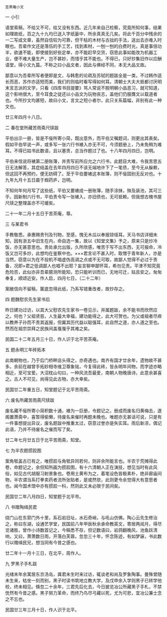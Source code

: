     苦茶庵小文 

   一 小引

   语堂索稿，不给又不可，给又没有东西。近几年来自己检察，究竟所知何事，结果如理故纸，百之九十九均已送入字纸篓中，所余真真无几矣。将此千百分中残余的一二写成文章，虽然自信较为可靠，但干枯的木材与古拙的手法，送出去亦难入时眼也。吾辈作文还是落伍的手工艺，找到素材，一刨一刨的白费时光，真是事倍功半，欲速不能，即使接到好些定单，亦不能赶早交货，窃思此事如能改为机器工业，便不难大量生产，岂不甚妙，而惜乎其不能也。不得已，只好抄集旧作以应酬语堂，得小文九篇。不称之曰小品文者，因此与佛经不同，本无大品文故。

   鄙意以为吾辈所写者便即是文，与韩愈的论疏及苏轼的题跋全是一类，不过韩作适长而恶，苏作亦适短而美，我们的则临时看写得如何耳。清朝士大夫大抵都讨厌明末言志派的文学，只看《四库书目提要》骂人常说不脱明朝小品恶习，就可知道，这个影响很大，至今耳食之徒还以小品文为玩物丧志，盖他们仍服膺文以载道者也。今所抄文均甚短，故曰小文，言文之短小者尔，此只关系篇幅，非别有此一种文也。

   廿三年四月十八日。

   二 春在堂所藏苦雨斋尺牍跋

   平伯出示一册，皆是不佞所寄小简，既出意外，而平伯又嘱题词，则更出其表矣。假如平伯早说一声，或多写一张六行书裱入亦无不可，今须题册上，乃未免稍为难耳。不得已姑书此数语，且以塞责，总当作题过了也。十八年四月四日，岂明。

   平伯来信说将裱第二册账簿，并责写前所应允之六行书，此题目大难，令我苦思五日无法解答，其症结盖在去年四月四日不该无端地许下了一笔债，至今无从躲赖，但这回不再预约，便无妨碍了。至于平伯要裱这本账簿，则不佞固别无反对也。十九年九月十五日晨于煆药庐，岂明。

   不知何年何月写了这些纸，平伯又要裱成一册账簿，随手涂抹，殃及装池，其可三乎。因新制六行书，平伯责令写一张裱入，亦旧债也，无可抵赖。但我想古槐书屋尺牍之整理盖亦不可缓矣。

   二十一年二月十五日于苦茶庵，尊。

   三 与某君书

   手教敬悉。承惠赐贵刊及刊物，至感，愧无木瓜以奉报琼瑶耳。天马书店详细未知，因有浙五中旧生在内，命自选一集，故以《知堂文集》予之，原来只是炒冷饭，亦无甚意思也。贵处承允出版，久所欣感，唯苦于写不出东西，无可报命，冷饭又岂可多炒，此想均在鉴察中也。×××君言论不甚入时，取憎于青年新人，亦是当然，窃意以为在不投机不唱虚伪高调之点或不无可取，故鄙人觉得不必过于责备，况即×君之低调鄙人也唱不出耶？妄言聊申鄙怀耳，希勿见责。平津不知究竟危险否，此似亦非吾辈臆测所能知，恐只能听训而已，无地可迁，姑且安之。匆匆奉复，顺颂近安。作人启，四月七日，（二十二年）

   案敝信向不留稿，箧底忽得此纸，乃系写错重改者，故抄存之。

   四 题魏慰农先生家书后

   昨日建功过访，以其大父慰农先生家书一卷见示，并属题跋，余不能书而欣然应之。何也？父祖贤慈，人生最大幸福，建功能得之，此大可贺也。为父或祖者尽瘁以教养子孙而不责其返报，但冀其历代益以聪强耳，此自然之道，亦人道之至也。然而在祖宗崇拜之民族间盖戛戛乎其难之矣。

   民国二十二年五月三十日，作人识于北平苦茶庵。

   五 题永明三年砖拓本

   此南朝物也，乃于后门桥畔店头得之，亦奇遇也。南齐有国才廿余年，遗物故不甚多。余前在越曾手拓妙相寺维卫尊象铭，今复得此砖，皆永明年间物，而字迹亦略相近，至可宝爱。大沼枕山句曰，一种风流吾最爱，南朝人物晚唐诗，此意余甚喜之。古人不可见，尚得见此古物，亦大幸矣。

   民国廿二年重五日，知堂题记于北平苦雨斋。

   六 废名所藏苦雨斋尺牍跋

   废名藏不佞所寄小简积数十通，裱为一巨册，令题记之。册成而废名归黄梅去，遂阁置萧斋中，喜暂得偷懒，待废名来催时再题未晚也。唯题亦无甚话可说，只是有一件事想提出异议，废名题跋中推重太过，窃意过誉亦是失实耳。雨后新凉，偶记此语，乃并不待废名之催而写了矣。

   廿二年七月廿五日于北平苦雨斋，知堂。

   七 为半农题掼跤图

   案角牴盖古已有之，唯掼跤与角牴异同若何，则非余所能言也。半农于荒摊得此卷，命题记之，余但知所画为掼跤图，有十六清朝人正在演技，想见当时有此风俗，如见古代胡服习射景象也。卷用土黄布为之，着笔设色皆极素朴，绝非廊庙间物，半农谓当系打拳卖药者流所张贴者，是或然欤，此则更令余觉得大有意思者也。闻今国术馆中亦有掼跤一科，然则此又未必限于民间矣。

   民国廿二年八月四日，知堂题于北平市。

   八 书赠陶缉民君

   绕门山在东郭门外十里，系石宕旧址，水石奇峭，与吼山仿佛。陶心云先生修治之，称曰东湖，设通艺学堂，民国前八年甲辰秋余承命教英文，寄居两阅月，得尽览诸胜，曾作小诗数首记之，今稿悉不存，但记数语曰，岩鸽翻晚风，池鱼跃清响，又曰，萧萧数日雨，开落白芙蓉。忽忽三十年，怀念陈迹，有如梦寐，书此数行以赠缉民兄，想当同有今昔之感也。

   廿二年十一月十三日，在北平，周作人。

   九 罗黑子手札跋

   光绪末年余寓居东京汤岛，龚君未生时来过访，辄谈老和尚及罗象陶事。曼殊曾随未生来，枯坐一刻而别，黑子时读书筑地立教大学，及戊申余入学则黑子已转学他校，终未相见。倏忽二十余年，三君先后化去，今日披览冶公所藏黑子手札，不禁怃然有今昔之感。黑子努力革命，而终乃鸟尽弓藏以死，尤为可悲，宜冶公兼士念之不忘也。

   民国廿三年三月十日，作人识于北平。

